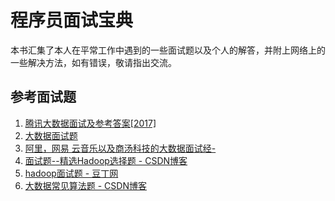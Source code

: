 # 程序员面试宝典

本书汇集了本人在平常工作中遇到的一些面试题以及个人的解答，并附上网络上的一些解决方法，如有错误，敬请指出交流。

## 参考面试题

1. [腾讯大数据面试及参考答案[2017]](https://zuciwang.com/show/390046.html)
2. [大数据面试题](https://blog.csdn.net/xfg0218/article/details/52514585)
3. [阿里，网易 云音乐以及商汤科技的大数据面试经-](https://app.yinxiang.com/shard/s24/nl/6616351/8c76e6b9-641b-4055-aa74-fa776239bc8d)
4. [面试题--精选Hadoop选择题 - CSDN博客](https://blog.csdn.net/zhongqi2513/article/details/78349083)
5. [hadoop面试题 - 豆丁网](http://www.docin.com/p-1443821582.html)
6. [大数据常见算法题 - CSDN博客](https://blog.csdn.net/u014686180/article/details/52415152)
